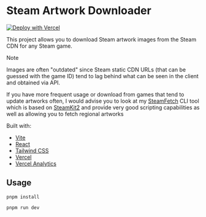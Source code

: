 # Steam Artwork Downloader

[![Deploy with Vercel](https://vercel.com/button)](https://vercel.com/new/clone?repository-url=https%3A%2F%2Fgithub.com%2FAFCMS%2Fsteam_artwork_downloader)

This project allows you to download Steam artwork images from the Steam CDN for any Steam game.

> [!NOTE]
> Images are often "outdated" since Steam static CDN URLs (that can be guessed with the game ID) tend to lag behind what can be seen in the client and obtained via API.
>
> If you have more frequent usage or download from games that tend to update artworks often,
> I would advise you to look at my [SteamFetch](https://github.com/AFCMS/SteamFetch) CLI tool which is based on [SteamKit2](https://github.com/SteamRE/SteamKit)
> and provide very good scripting capabilities as well as allowing you to fetch regional artworks

Built with:

-   [Vite](https://vitejs.dev)
-   [React](https://react.dev)
-   [Tailwind CSS](https://tailwindcss.com)
-   [Vercel](https://vercel.com)
-   [Vercel Analytics](https://github.com/vercel/analytics)

## Usage

```shell
pnpm install
```

```shell
pnpm run dev
```
